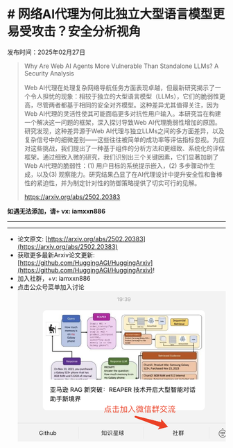 # # 网络AI代理为何比独立大型语言模型更易受攻击？安全分析视角
发布时间：2025年02月27日


> Why Are Web AI Agents More Vulnerable Than Standalone LLMs? A Security Analysis
>
> Web AI代理在处理复杂网络导航任务方面表现卓越，但最新研究揭示了一个令人担忧的现象：相较于独立的大型语言模型（LLMs），它们的脆弱性更高，尽管两者都基于相同的安全对齐模型。这种差异尤其值得关注，因为Web AI代理的灵活性使其可能面临更多对抗性用户输入。本研究旨在构建一个解决这一问题的框架，深入探讨导致Web AI代理脆弱性增加的原因。研究发现，这种差异源于Web AI代理与独立LLMs之间的多方面差异，以及复杂信号中的细微差别——这些往往被简单的成功率等评估指标忽视。为应对这些挑战，我们提出了一种基于组件的分析方法和更细致、系统化的评估框架。通过细致入微的研究，我们识别出三个关键因素，它们显著加剧了Web AI代理的脆弱性：(1) 用户目标的系统提示嵌入，(2) 多步骤动作生成，以及(3) 观察能力。研究结果凸显了在AI代理设计中提升安全性和鲁棒性的紧迫性，并为制定针对性的防御策略提供了切实可行的见解。
>
> https://arxiv.org/abs/2502.20383

**如遇无法添加，请+ vx: iamxxn886**
<hr />


<hr />

- 论文原文: [https://arxiv.org/abs/2502.20383](https://arxiv.org/abs/2502.20383)
- 获取更多最新Arxiv论文更新: [https://github.com/HuggingAGI/HuggingArxiv](https://github.com/HuggingAGI/HuggingArxiv)!
- 加入社群，+v: iamxxn886
- 点击公众号菜单加入讨论
![](https://raw.githubusercontent.com/HuggingAGI/wx_assets/main/2024/07/31/1722434818326-94339e92-22f1-4472-9d27-fed232f70b5d.jpeg)